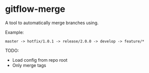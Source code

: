# gitflow-merge

A tool to automatically merge branches using.

Example:
```
master -> hotfix/1.0.1 -> release/2.0.0 -> develop -> feature/*
```

TODO:
  - Load config from repo root
  - Only merge tags
